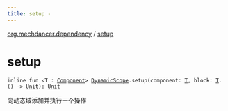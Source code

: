 ```yaml
---
title: setup - 
---
```


[org.mechdancer.dependency](index.html) / [setup](./setup.html)

# setup

`inline fun <T : `[`Component`](-component/index.html)`> `[`DynamicScope`](-dynamic-scope/index.html)`.setup(component: `[`T`](setup.html#T)`, block: `[`T`](setup.html#T)`.() -> `[`Unit`](https://kotlinlang.org/api/latest/jvm/stdlib/kotlin/-unit/index.html)`): `[`Unit`](https://kotlinlang.org/api/latest/jvm/stdlib/kotlin/-unit/index.html)

向动态域添加并执行一个操作

